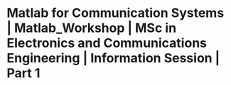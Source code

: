 # Matlab for Communication Systems | Matlab_Workshop | MSc in Electronics and Communications Engineering | Information Session | Part 1
